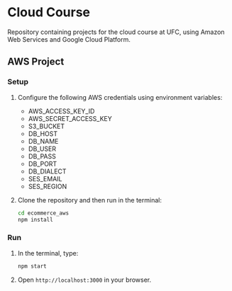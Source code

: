 # Cloud Course
Repository containing projects for the cloud course at UFC, using Amazon Web Services and Google Cloud Platform.


## AWS Project

### Setup

1. Configure the following AWS credentials using environment variables:
   * AWS_ACCESS_KEY_ID
   * AWS_SECRET_ACCESS_KEY
   * S3_BUCKET
   * DB_HOST
   * DB_NAME
   * DB_USER
   * DB_PASS
   * DB_PORT
   * DB_DIALECT
   * SES_EMAIL
   * SES_REGION

2. Clone the repository and then run in the terminal:  
    ```bash
    cd ecommerce_aws 
    npm install
    ```
    
### Run
1. In the terminal, type:

    ```bash
    npm start
    ```
    
2. Open `http://localhost:3000` in your browser.
